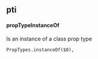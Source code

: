 ## pti
#### propTypeInstanceOf
Is an instance of a class prop type
```
PropTypes.instanceOf($0),
```